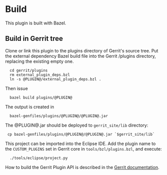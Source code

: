 Build
=====

This plugin is built with Bazel.

## Build in Gerrit tree

Clone or link this plugin to the plugins directory of Gerrit's
source tree. Put the external dependency Bazel build file into
the Gerrit /plugins directory, replacing the existing empty one.

```
  cd gerrit/plugins
  rm external_plugin_deps.bzl
  ln -s @PLUGIN@/external_plugin_deps.bzl .
```

Then issue

```
  bazel build plugins/@PLUGIN@
```

The output is created in

```
  bazel-genfiles/plugins/@PLUGIN@/@PLUGIN@.jar
```

The @PLUGIN@.jar should be deployed to `gerrit_site/lib` directory:

```
 cp bazel-genfiles/plugins/@PLUGIN@/@PLUGIN@.jar `$gerrit_site/lib`
```

This project can be imported into the Eclipse IDE.
Add the plugin name to the `CUSTOM_PLUGINS` set in
Gerrit core in `tools/bzl/plugins.bzl`, and execute:

```
  ./tools/eclipse/project.py
```

How to build the Gerrit Plugin API is described in the [Gerrit
documentation](../../../Documentation/dev-bazel.html#_extension_and_plugin_api_jar_files).
